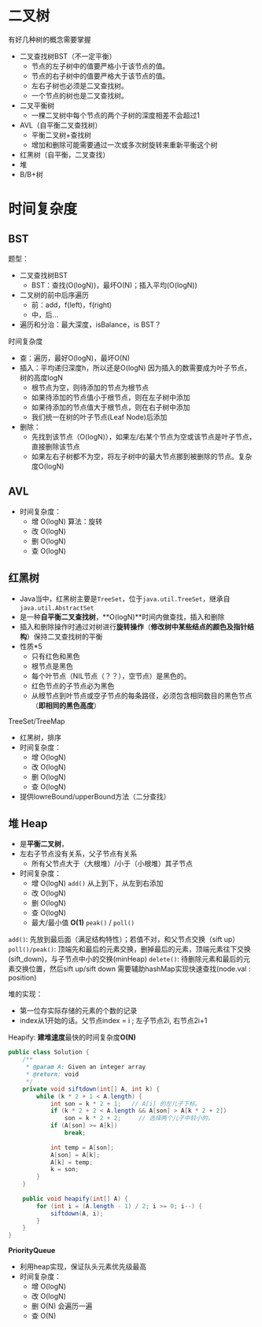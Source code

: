 # 二叉树
有好几种树的概念需要掌握
- 二叉查找树BST（不一定平衡）
	- 节点的左子树中的值要严格小于该节点的值。
	- 节点的右子树中的值要严格大于该节点的值。
	- 左右子树也必须是二叉查找树。
	- 一个节点的树也是二叉查找树。
- 二叉平衡树
	- 一棵二叉树中每个节点的两个子树的深度相差不会超过1
- AVL（自平衡二叉查找树）
	- 平衡二叉树+查找树
	- 增加和删除可能需要通过一次或多次树旋转来重新平衡这个树
- 红黑树（自平衡，二叉查找）
- 堆
- B/B+树

# 时间复杂度
## BST
题型：
- 二叉查找树BST
	- BST：查找(O(logN))，最坏O(N)；插入平均(O(logN))
- 二叉树的前中后序遍历
	- 前：add，f(left)，f(right)
	- 中，后...
- 遍历和分治：最大深度，isBalance，is BST？

时间复杂度
- 查：遍历，最好O(logN)，最坏O(N)
- 插入：平均递归深度h，所以还是O(logN) 因为插入的数需要成为叶子节点，树的高度logN
	- 根节点为空，则待添加的节点为根节点
	- 如果待添加的节点值小于根节点，则在左子树中添加
	- 如果待添加的节点值大于根节点，则在右子树中添加
	- 我们统一在树的叶子节点(Leaf Node)后添加
- 删除：
	- 先找到该节点（O(logN)），如果左/右某个节点为空或该节点是叶子节点，直接删除该节点
	- 如果左右子树都不为空，将左子树中的最大节点挪到被删除的节点。复杂度O(logN)

## AVL
- 时间复杂度：
	- 增 O(logN) 算法：旋转
	- 改 O(logN)
	- 删 O(logN)
	- 查 O(logN)

## 红黑树
- Java当中，红黑树主要是`TreeSet`，位于`java.util.TreeSet`，继承自`java.util.AbstractSet`
- 是一种**自平衡二叉查找树**，**O(logN)**时间内做查找，插入和删除
- 插入和删除操作时通过对树进行**旋转操作**（**修改树中某些结点的颜色及指针结构**）保持二叉查找树的平衡
- 性质*5
	- 只有红色和黑色
	- 根节点是黑色
	- 每个叶节点（NIL节点（？？），空节点）是黑色的。
	- 红色节点的子节点必为黑色
	- 从根节点到叶节点或空子节点的每条路径，必须包含相同数目的黑色节点（**即相同的黑色高度**）

TreeSet/TreeMap
- 红黑树，排序
- 时间复杂度：
	- 增 O(logN)
	- 改 O(logN)
	- 删 O(logN)
	- 查 O(logN)
- 提供lowreBound/upperBound方法（二分查找）

## 堆 Heap
- 是**平衡二叉树**，
- 左右子节点没有关系，父子节点有关系
	- 所有父节点大于（大根堆）/小于（小根堆）其子节点
- 时间复杂度：
	- 增 O(logN)  ``add()`` 从上到下，从左到右添加
	- 改 O(logN) 
	- 删 O(logN) 
	- 查 O(logN)
	- 最大/最小值 **O(1)** ``peak()`` / ``poll()``

``add()``: 先放到最后面（满足结构特性）；若值不对，和父节点交换（sift up）
``poll()/peak()``: 顶端先和最后的元素交换，删掉最后的元素，顶端元素往下交换(sift_down)，与子节点中小的交换(minHeap)
``delete()``: 待删除元素和最后的元素交换位置，然后sift up/sift down
需要辅助hashMap实现快速查找(node.val : position)

堆的实现：
- 第一位存实际存储的元素的个数的记录
- index从1开始的话。父节点index = i ; 左子节点2i, 右节点2i+1

Heapify: **建堆速度**最快的时间复杂度**O(N)**
```java
public class Solution {
    /**
     * @param A: Given an integer array
     * @return: void
     */
    private void siftdown(int[] A, int k) {
        while (k * 2 + 1 < A.length) {
            int son = k * 2 + 1;   // A[i] 的左儿子下标。
            if (k * 2 + 2 < A.length && A[son] > A[k * 2 + 2])
                son = k * 2 + 2;     // 选择两个儿子中较小的。
            if (A[son] >= A[k])      
                break;
            
            int temp = A[son];
            A[son] = A[k];
            A[k] = temp;
            k = son;
        }
    }
    
    public void heapify(int[] A) {
        for (int i = (A.length - 1) / 2; i >= 0; i--) {
            siftdown(A, i);
        }
    }
}
```

**PriorityQueue**
- 利用heap实现，保证队头元素优先级最高 
- 时间复杂度：
	- 增 O(logN)
	- 改 O(logN)
	- 删 O(N) 会遍历一遍
	- 查 O(N)





